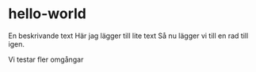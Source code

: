 # hello-world
En beskrivande text
Här jag lägger till lite text
Så nu lägger vi till en rad till igen.

Vi testar fler omgångar
